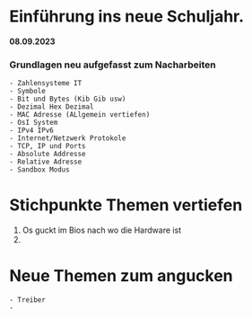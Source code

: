 # Einführung ins neue Schuljahr.
**08.09.2023**

### Grundlagen neu aufgefasst zum Nacharbeiten
```
- Zahlensysteme IT
- Symbole
- Bit und Bytes (Kib Gib usw)
- Dezimal Hex Dezimal
- MAC Adresse (ALlgemein vertiefen)
- OsI System
- IPv4 IPv6
- Internet/Netzwerk Protokole
- TCP, IP und Ports
- Absolute Addresse
- Relative Adresse
- Sandbox Modus

````

# Stichpunkte Themen vertiefen
1. Os guckt im Bios nach wo die Hardware ist
2.  

# Neue Themen zum angucken
```
- Treiber
- 
```




